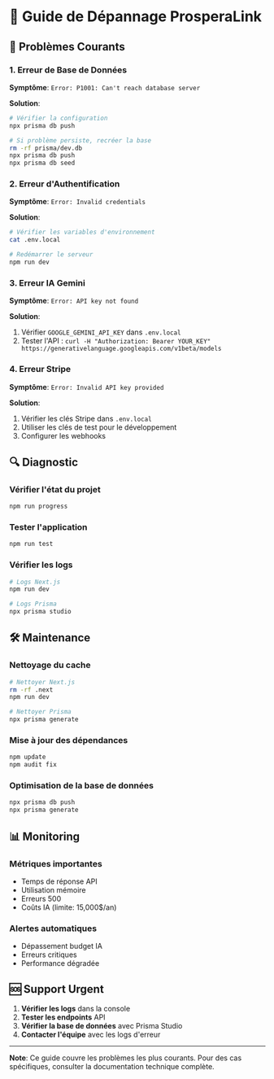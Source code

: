 # 🔧 Guide de Dépannage ProsperaLink

## 🚨 Problèmes Courants

### 1. Erreur de Base de Données

**Symptôme**: `Error: P1001: Can't reach database server`

**Solution**:
```bash
# Vérifier la configuration
npx prisma db push

# Si problème persiste, recréer la base
rm -rf prisma/dev.db
npx prisma db push
npx prisma db seed
```

### 2. Erreur d'Authentification

**Symptôme**: `Error: Invalid credentials`

**Solution**:
```bash
# Vérifier les variables d'environnement
cat .env.local

# Redémarrer le serveur
npm run dev
```

### 3. Erreur IA Gemini

**Symptôme**: `Error: API key not found`

**Solution**:
1. Vérifier `GOOGLE_GEMINI_API_KEY` dans `.env.local`
2. Tester l'API : `curl -H "Authorization: Bearer YOUR_KEY" https://generativelanguage.googleapis.com/v1beta/models`

### 4. Erreur Stripe

**Symptôme**: `Error: Invalid API key provided`

**Solution**:
1. Vérifier les clés Stripe dans `.env.local`
2. Utiliser les clés de test pour le développement
3. Configurer les webhooks

## 🔍 Diagnostic

### Vérifier l'état du projet
```bash
npm run progress
```

### Tester l'application
```bash
npm run test
```

### Vérifier les logs
```bash
# Logs Next.js
npm run dev

# Logs Prisma
npx prisma studio
```

## 🛠️ Maintenance

### Nettoyage du cache
```bash
# Nettoyer Next.js
rm -rf .next
npm run dev

# Nettoyer Prisma
npx prisma generate
```

### Mise à jour des dépendances
```bash
npm update
npm audit fix
```

### Optimisation de la base de données
```bash
npx prisma db push
npx prisma generate
```

## 📊 Monitoring

### Métriques importantes
- Temps de réponse API
- Utilisation mémoire
- Erreurs 500
- Coûts IA (limite: 15,000$/an)

### Alertes automatiques
- Dépassement budget IA
- Erreurs critiques
- Performance dégradée

## 🆘 Support Urgent

1. **Vérifier les logs** dans la console
2. **Tester les endpoints** API
3. **Vérifier la base de données** avec Prisma Studio
4. **Contacter l'équipe** avec les logs d'erreur

---

**Note**: Ce guide couvre les problèmes les plus courants. Pour des cas spécifiques, consulter la documentation technique complète. 